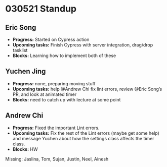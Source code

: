 # 030521 Standup

## Eric Song
- **Progress:** Started on Cypress action
- **Upcoming tasks:** Finish Cypress with server integration, drag/drop tasklist
- **Blocks:** Learning how to implement both of these

## Yuchen Jing
- **Progress:** none, preparing moving stuff
- **Upcoming tasks:** help @Andrew Chi fix lint errors, review @Eric Song’s PR, and look at animated timer
- **Blocks:** need to catch up with lecture at some point

## Andrew Chi
- **Progress:** Fixed the important Lint errors.
- **Upcoming tasks:** Fix the rest of the Lint errors (maybe get some help) and message Yuchen about how the settings class affects the timer class.
- **Blocks:** HW

Missing: Jaslina, Tom, Sujan, Justin, Neel, Ainesh
